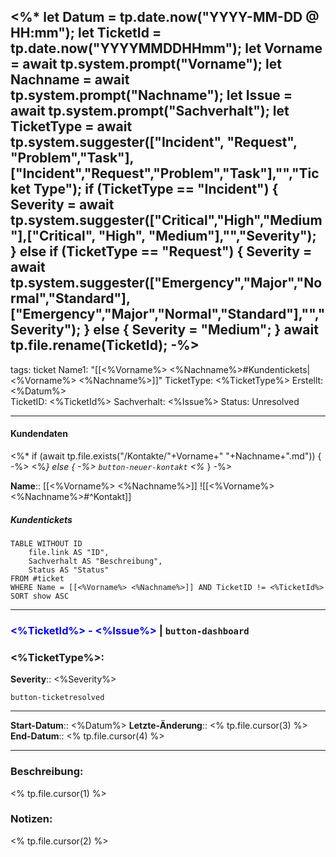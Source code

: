 <%*
let Datum = tp.date.now("YYYY-MM-DD @ HH:mm");
let TicketId = tp.date.now("YYYYMMDDHHmm");
let Vorname = await tp.system.prompt("Vorname");
let Nachname = await tp.system.prompt("Nachname");
let Issue = await tp.system.prompt("Sachverhalt");
let TicketType = await tp.system.suggester(["Incident", "Request", "Problem","Task"],["Incident","Request","Problem","Task"],"","Ticket Type");
if (TicketType == "Incident") {
	Severity = await tp.system.suggester(["Critical","High","Medium"],["Critical", "High", "Medium"],"","Severity");
} else if (TicketType == "Request") {
		 Severity = await tp.system.suggester(["Emergency","Major","Normal","Standard"],["Emergency","Major","Normal","Standard"],"","Severity");
		} else {
				Severity = "Medium";
		}
await tp.file.rename(TicketId);
-%>
---
tags: ticket
Name1: "[[<%Vorname%> <%Nachname%>#Kundentickets|<%Vorname%> <%Nachname%>]]"
TicketType: <%TicketType%>
Erstellt: <%Datum%>  
TicketID: <%TicketId%>
Sachverhalt: <%Issue%>
Status: Unresolved

---

#### Kundendaten

<%* if (await tp.file.exists("/Kontakte/"+Vorname+" "+Nachname+".md")) { -%>
<%*} else { -%>
`button-neuer-kontakt` 
<%*	} -%>

**Name**:: [[<%Vorname%> <%Nachname%>]]
![[<%Vorname%> <%Nachname%>#^Kontakt]]

##### Kundentickets
```dataview
TABLE WITHOUT ID
	file.link AS "ID",
	Sachverhalt AS "Beschreibung",
	Status AS "Status"
FROM #ticket 
WHERE Name = [[<%Vorname%> <%Nachname%>]] AND TicketID != <%TicketId%>
SORT show ASC
```

---

### <font color="blue"><%TicketId%> - <%Issue%></font>  |  `button-dashboard`

### <%TicketType%>:

**Severity**:: <%Severity%>

`button-ticketresolved`

---

**Start-Datum**:: <%Datum%> 
**Letzte-Änderung**:: <% tp.file.cursor(3) %>
**End-Datum**:: <% tp.file.cursor(4) %>

---

### Beschreibung:

<% tp.file.cursor(1) %>

### Notizen:

<% tp.file.cursor(2) %>
